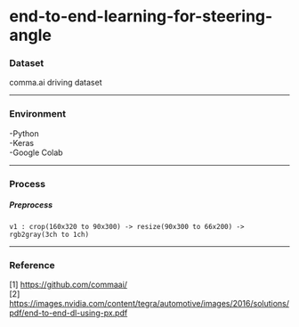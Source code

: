 # end-to-end-learning-for-steering-angle

### Dataset  

comma.ai driving dataset  

<hr>

### Environment

-Python  
-Keras  
-Google Colab

<hr>

### Process
##### Preprocess

    v1 : crop(160x320 to 90x300) -> resize(90x300 to 66x200) -> rgb2gray(3ch to 1ch)

<hr>

### Reference

[1] https://github.com/commaai/  
[2] https://images.nvidia.com/content/tegra/automotive/images/2016/solutions/pdf/end-to-end-dl-using-px.pdf
